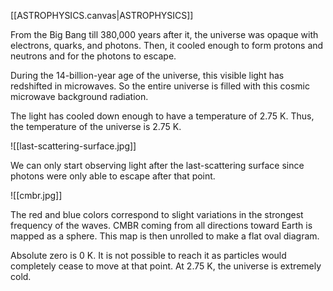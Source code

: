 [[ASTROPHYSICS.canvas|ASTROPHYSICS]]

From the Big Bang till 380,000 years after it, the universe was opaque with electrons, quarks, and photons. Then, it cooled enough to form protons and neutrons and for the photons to escape. 
 
During the 14-billion-year age of the universe, this visible light has redshifted in microwaves. So the entire universe is filled with this cosmic microwave background radiation.

The light has cooled down enough to have a temperature of 2.75 K. Thus, the temperature of the universe is 2.75 K.

![[last-scattering-surface.jpg]]

We can only start observing light after the last-scattering surface since photons were only able to escape after that point.

![[cmbr.jpg]]

The red and blue colors correspond to slight variations in the strongest frequency of the waves. CMBR coming from all directions toward Earth is mapped as a sphere. This map is then unrolled to make a flat oval diagram.

Absolute zero is 0 K. It is not possible to reach it as particles would completely cease to move at that point. At 2.75 K, the universe is extremely cold.
